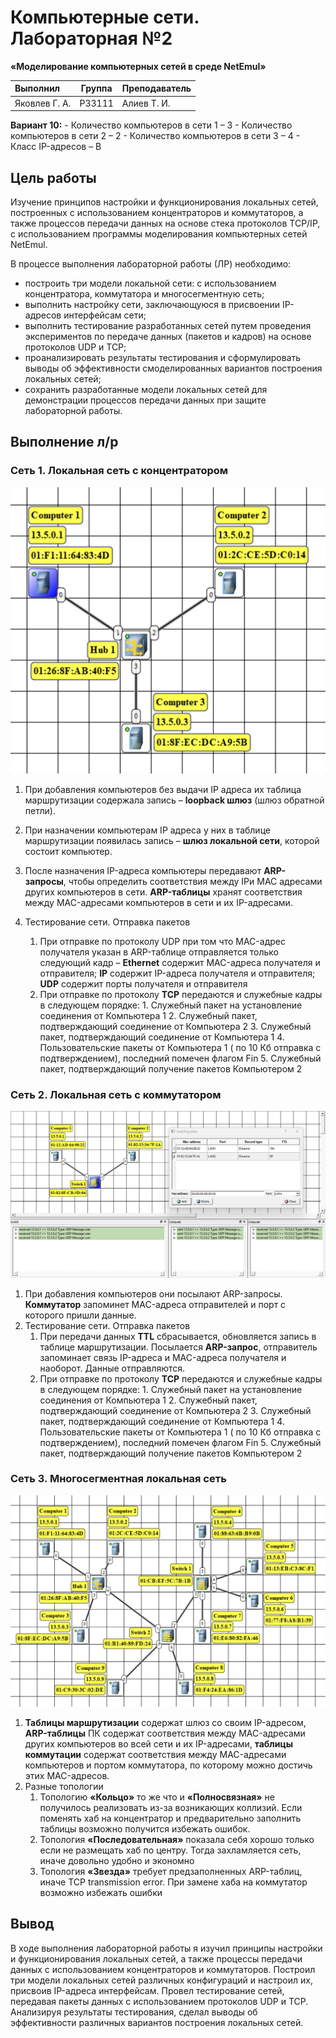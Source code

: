 # Компьютерные сети. Лабораторная №2
**«Моделирование компьютерных сетей в среде NetEmul»**


| Выполнил      | Группа | Преподаватель |
| :------------ | ------ | ------------- |
| Яковлев Г. А. | P33111 | Алиев Т. И.   |

**Вариант 10:**
  \- Количество компьютеров в сети 1 – 3
  \- Количество компьютеров в сети 2 – 2
  \- Количество компьютеров в сети 3 – 4
  \- Класс IP-адресов – B

## Цель работы

Изучение принципов настройки и функционирования локальных сетей, построенных с использованием концентраторов и коммутаторов, а также процессов передачи данных на основе стека протоколов TCP/IP, с использованием программы моделирования компьютерных сетей NetEmul.

В процессе выполнения лабораторной работы (ЛР) необходимо:

- построить три модели локальной сети: с использованием концентратора, коммутатора и многосегментную сеть;
- выполнить настройку сети, заключающуюся в присвоении IP-адресов интерфейсам сети;
- выполнить тестирование разработанных сетей путем проведения экспериментов по передаче данных (пакетов и кадров) на основе протоколов UDP и TCP;
- проанализировать результаты тестирования и сформулировать выводы об эффективности смоделированных вариантов построения локальных сетей;
- сохранить разработанные модели локальных сетей для демонстрации процессов передачи данных при защите лабораторной работы.

## Выполнение л/р

### Сеть 1. Локальная сеть с концентратором

![network1](./img/network1.png)

1. При добавления компьютеров без выдачи IP адреса их таблица маршрутизации содержала запись – **loopback шлюз** (шлюз обратной петли).
2. При назначении компьютерам IP адреса у них в таблице маршрутизации появилась запись – **шлюз локальной сети**, которой состоит компьютер.
3. После назначения IP-адреса компьютеры передавают **ARP-запросы**, чтобы определить соответствия между IPи MAC адресами других компьютеров в сети. **ARP-таблицы** хранят соответствия между MAC-адресами компьютеров в сети и их IP-адресами.

4. Тестирование сети. Отправка пакетов
   1. При отправке по протоколу UDP при том что MAC-адрес получателя указан в ARP-таблице отправляется только следующий кадр – **Ethernet** содержит MAC-адреса получателя и отправителя; **IP** содержит IP-адреса получателя и отправителя; **UDP** содержит порты получателя и отправителя
   2. При отправке по протоколу **TCP** передаются и служебные кадры в следующем порядке:
      1\. Служебный пакет на установление соединения от Компьютера 1
      2\. Служебный пакет, подтверждающий соединение от Компьютера 2
      3\. Служебный пакет, подтверждающий соединение от Компьютера 1
      4\. Пользовательские пакеты от Компьютера 1 ( по 10 Кб отправка с подтверждением), последний помечен флагом Fin
      5\. Служебный пакет, подтверждающий получение пакетов Компьютером 2

### Сеть 2. Локальная сеть с коммутатором

![](./img/network2.png)

1. При добавления компьютеров они посылают ARP-запросы. **Коммутатор** запоминет MAC-адреса отправителей и порт с которого пришли данные.
2. Тестирование сети. Отправка пакетов
   1. При передачи данных **TTL** сбрасывается, обновляется запись в таблице маршрутизации. Посылается **ARP-запрос**, отправитель запоминает связь IP-адреса и MAC-адреса получателя и наоборот. Данные отправляются.
   2. При отправке по протоколу **TCP** передаются и служебные кадры в следующем порядке:
      1\. Служебный пакет на установление соединения от Компьютера 1
      2\. Служебный пакет, подтверждающий соединение от Компьютера 2
      3\. Служебный пакет, подтверждающий соединение от Компьютера 1
      4\. Пользовательские пакеты от Компьютера 1 ( по 10 Кб отправка с подтверждением), последний помечен флагом Fin
      5\. Служебный пакет, подтверждающий получение пакетов Компьютером 2

### Сеть 3. Многосегментная локальная сеть

![network3](./img/network3.png)

1. **Таблицы маршрутизации** содержат шлюз со своим IP-адресом, **ARP-таблицы** ПК содержат соответствия между MAC-адресами других компьютеров во всей сети и их IP-адресами, **таблицы коммутации** содержат соответствия между MAC-адресами компьютеров и портом коммутатора, по которому можно достичь этих MAC-адресов.
2. Разные топологии
   1. Топологию **«Кольцо»** то же что и **«Полносвязная»** не получилось реализовать из-за возникающих коллизий. Если поменять хаб на концентратор и предварительно заполнить таблицы возможно получится избежать ошибок.
   2. Топология **«Последовательная»** показала себя хорошо только если не размещать хаб по центру. Тогда захламляется сеть, иначе довольно удобно и экономно
   3. Топология **«Звезда»** требует предзаполненных ARP-таблиц, иначе TCP transmission error. При замене хаба на коммутатор возможно избежать ошибки

## Вывод

В ходе выполнения лабораторной работы я изучил принципы настройки и функционирования локальных сетей, а также процессы передачи данных с использованием концентраторов и коммутаторов. Построил три модели локальных сетей различных конфигураций и настроил их, присвоив IP-адреса интерфейсам. Провел тестирование сетей, передавая пакеты данных с использованием протоколов UDP и TCP. Анализируя результаты тестирования, сделал выводы об эффективности различных вариантов построения локальных сетей.
